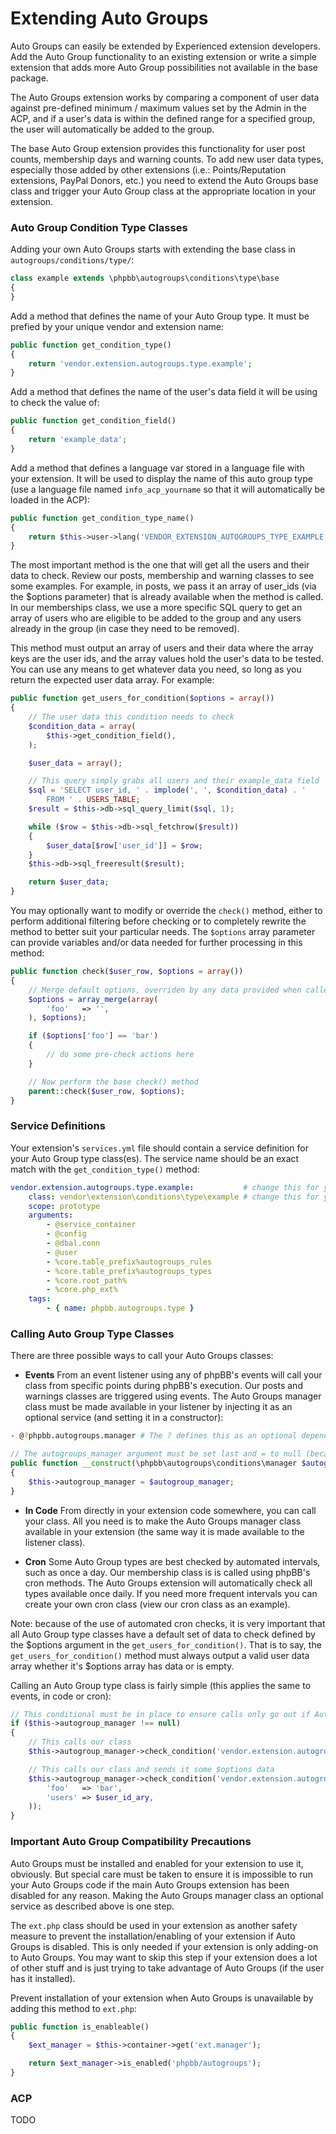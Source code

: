 # Extending Auto Groups

Auto Groups can easily be extended by Experienced extension developers. Add the Auto Group functionality to an existing
extension or write a simple extension that adds more Auto Group possibilities not available in the base package.

The Auto Groups extension works by comparing a component of user data against pre-defined minimum / maximum values
set by the Admin in the ACP, and if a user's data is within the defined range for a specified group, the user will
automatically be added to the group.

The base Auto Group extension provides this functionality for user post counts, membership days and warning counts. To
add new user data types, especially those added by other extensions (i.e.: Points/Reputation extensions, PayPal Donors,
etc.) you need to extend the Auto Groups base class and trigger your Auto Group class at the appropriate location in
your extension.

### Auto Group Condition Type Classes

Adding your own Auto Groups starts with extending the base class in `autogroups/conditions/type/`:

```php
class example extends \phpbb\autogroups\conditions\type\base
{
}
```

Add a method that defines the name of your Auto Group type. It must be prefied by your unique vendor and extension name:

```php
public function get_condition_type()
{
	return 'vendor.extension.autogroups.type.example';
}
```

Add a method that defines the name of the user's data field it will be using to check the value of:

```php
public function get_condition_field()
{
	return 'example_data';
}
```

Add a method that defines a language var stored in a language file with your extension. It will be used to display
the name of this auto group type (use a language file named `info_acp_yourname` so that it will automatically be loaded
in the ACP):

```php
public function get_condition_type_name()
{
	return $this->user->lang('VENDOR_EXTENSION_AUTOGROUPS_TYPE_EXAMPLE');
}
```

The most important method is the one that will get all the users and their data to check. Review our posts, membership
and warning classes to see some examples. For example, in posts, we pass it an array of user_ids (via the $options
parameter) that is already available when the method is called. In our memberships class, we use a more specific SQL
query to get an array of users who are eligible to be added to the group and any users already in the group (in case
they need to be removed).

This method must output an array of users and their data where the array keys are the user ids, and the array values
hold the user's data to be tested. You can use any means to get whatever data you need, so long as you return the
expected user data array. For example:

```php
public function get_users_for_condition($options = array())
{
	// The user data this condition needs to check
	$condition_data = array(
		$this->get_condition_field(),
	);

	$user_data = array();

	// This query simply grabs all users and their example_data field
	$sql = 'SELECT user_id, ' . implode(', ', $condition_data) . '
		FROM ' . USERS_TABLE;
	$result = $this->db->sql_query_limit($sql, 1);

	while ($row = $this->db->sql_fetchrow($result))
	{
		$user_data[$row['user_id']] = $row;
	}
	$this->db->sql_freeresult($result);

	return $user_data;
}
```

You may optionally want to modify or override the `check()` method, either to perform additional filtering before
checking or to completely rewrite the method to better suit your particular needs. The `$options` array parameter can
provide variables and/or data needed for further processing in this method:

```php
public function check($user_row, $options = array())
{
	// Merge default options, overriden by any data provided when called
	$options = array_merge(array(
		'foo'	=> '',
	), $options);

	if ($options['foo'] == 'bar')
	{
		// do some pre-check actions here
	}

	// Now perform the base check() method
	parent::check($user_row, $options);
}
```

### Service Definitions

Your extension's `services.yml` file should contain a service definition for your Auto Group type class(es). The service
name should be an exact match with the `get_condition_type()` method:

```yml
vendor.extension.autogroups.type.example:			# change this for your extension
	class: vendor\extension\conditions\type\example # change this for your extension
	scope: prototype
	arguments:
		- @service_container
		- @config
		- @dbal.conn
		- @user
		- %core.table_prefix%autogroups_rules
		- %core.table_prefix%autogroups_types
		- %core.root_path%
		- %core.php_ext%
	tags:
		- { name: phpbb.autogroups.type }
```

### Calling Auto Group Type Classes

There are three possible ways to call your Auto Groups classes:

- **Events** From an event listener using any of phpBB's events will call your class from specific points during phpBB's
execution. Our posts and warnings classes are triggered using events. The Auto Groups manager class must be made
available in your listener by injecting it as an optional service (and setting it in a constructor):

```sh
- @?phpbb.autogroups.manager # The ? defines this as an optional dependency
```

```php
// The autogroups_manager argument must be set last and = to null (because it is optional)
public function __construct(\phpbb\autogroups\conditions\manager $autogroup_manager = null)
{
	$this->autogroup_manager = $autogroup_manager;
}
```

- **In Code** From directly in your extension code somewhere, you can call your class. All you need is to make the Auto
Groups manager class available in your extension (the same way it is made available to the listener class).

- **Cron** Some Auto Group types are best checked by automated intervals, such as once a day. Our membership class is
is called using phpBB's cron methods. The Auto Groups extension will automatically check all types available once
daily. If you need more frequent intervals you can create your own cron class (view our cron class as an example).

Note: because of the use of automated cron checks, it is very important that all Auto Group type classes have a default
set of data to check defined by the $options argument in the `get_users_for_condition()`. That is to say, the
`get_users_for_condition()` method must always output a valid user data array whether it's $options array has data 
or is empty.

Calling an Auto Group type class is fairly simple (this applies the same to events, in code or cron):

```php
// This conditional must be in place to ensure calls only go out if Auto Groups is installed/enabled
if ($this->autogroup_manager !== null)
{
	// This calls our class
	$this->autogroup_manager->check_condition('vendor.extension.autogroups.type.example');

	// This calls our class and sends it some $options data
	$this->autogroup_manager->check_condition('vendor.extension.autogroups.type.example', array(
		'foo'	=> 'bar',
		'users'	=> $user_id_ary,
	));
}
```

### Important Auto Group Compatibility Precautions

Auto Groups must be installed and enabled for your extension to use it, obviously. But special care must be taken to
ensure it is impossible to run your Auto Groups code if the main Auto Groups extension has been disabled for any reason.
Making the Auto Groups manager class an optional service as described above is one step.

The `ext.php` class should be used in your extension as another safety measure to prevent the installation/enabling
of your extension if Auto Groups is disabled. This is only needed if your extension is only adding-on to Auto Groups.
You may want to skip this step if your extension does a lot of other stuff and is just trying to take advantage of
Auto Groups (if the user has it installed).

Prevent installation of your extension when Auto Groups is unavailable by adding this method to `ext.php`:

```php
public function is_enableable()
{
	$ext_manager = $this->container->get('ext.manager');

	return $ext_manager->is_enabled('phpbb/autogroups');
}
```

### ACP

TODO

